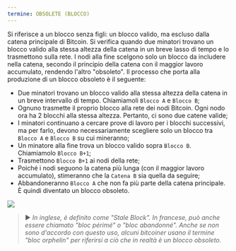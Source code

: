 ```yaml
---
termine: OBSOLETE (BLOCCO)
---
```


Si riferisce a un blocco senza figli: un blocco valido, ma escluso dalla catena principale di Bitcoin. Si verifica quando due minatori trovano un blocco valido alla stessa altezza della catena in un breve lasso di tempo e lo trasmettono sulla rete. I nodi alla fine scelgono solo un blocco da includere nella catena, secondo il principio della catena con il maggior lavoro accumulato, rendendo l'altro "obsoleto". Il processo che porta alla produzione di un blocco obsoleto è il seguente:
* Due minatori trovano un blocco valido alla stessa altezza della catena in un breve intervallo di tempo. Chiamiamoli `Blocco A` e `Blocco B`;
* Ognuno trasmette il proprio blocco alla rete dei nodi Bitcoin. Ogni nodo ora ha 2 blocchi alla stessa altezza. Pertanto, ci sono due catene valide;
* I minatori continuano a cercare prove di lavoro per i blocchi successivi, ma per farlo, devono necessariamente scegliere solo un blocco tra `Blocco A` e `Blocco B` su cui mineranno;
* Un minatore alla fine trova un blocco valido sopra `Blocco B`. Chiamiamolo `Blocco B+1`;
* Trasmettono `Blocco B+1` ai nodi della rete;
* Poiché i nodi seguono la catena più lunga (con il maggior lavoro accumulato), stimeranno che la `Catena B` sia quella da seguire;
* Abbandoneranno `Blocco A` che non fa più parte della catena principale. È quindi diventato un blocco obsoleto.

![](../../dictionnaire/assets/9.png)

> ► *In inglese, è definito come "Stale Block". In francese, può anche essere chiamato "bloc périmé" o "bloc abandonné". Anche se non sono d'accordo con questo uso, alcuni bitcoiner usano il termine "bloc orphelin" per riferirsi a ciò che in realtà è un blocco obsoleto.*